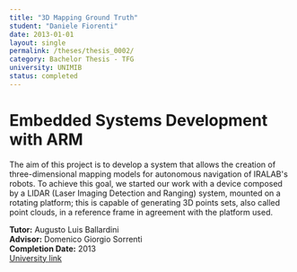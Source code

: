 ```yaml
---
title: "3D Mapping Ground Truth"
student: "Daniele Fiorenti"
date: 2013-01-01
layout: single
permalink: /theses/thesis_0002/
category: Bachelor Thesis - TFG
university: UNIMIB
status: completed
---
```


# Embedded Systems Development with ARM  
The aim of this project is to develop a system that allows the creation of three-dimensional mapping models for autonomous navigation of IRALAB's robots. To achieve this goal, we started our work with a device composed by a LIDAR (Laser Imaging Detection and Ranging) system, mounted on a rotating platform; this is capable of generating 3D points sets, also called point clouds, in a reference frame in agreement with the platform used.  

**Tutor:** Augusto Luis Ballardini  
**Advisor:** Domenico Giorgio Sorrenti  
**Completion Date:** 2013  
[University link](https://ira.disco.unimib.it/people/ballardini-augusto-luis/)
